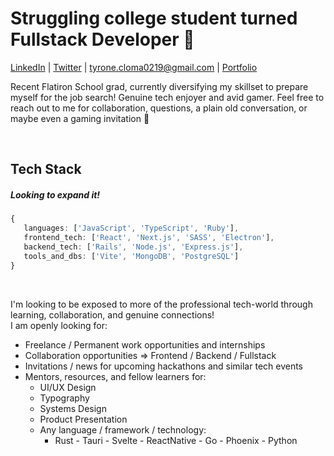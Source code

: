 
# Struggling college student turned Fullstack Developer 🎉

[LinkedIn](https://www.linkedin.com/in/tyronecloma/) | [Twitter](https://twitter.com/TClomaDev) | tyrone.cloma0219@gmail.com | [Portfolio](https://www.tcloma.dev/)


Recent Flatiron School grad, currently diversifying my skillset to prepare myself for the job search! Genuine tech enjoyer and avid gamer. Feel free to reach out to me for collaboration, questions, a plain old conversation, or maybe even a gaming invitation 👀

<br />

## Tech Stack
#####  Looking to expand it!
```TypeScript
{
   languages: ['JavaScript', 'TypeScript', 'Ruby'],
   frontend_tech: ['React', 'Next.js', 'SASS', 'Electron'],
   backend_tech: ['Rails', 'Node.js', 'Express.js'],
   tools_and_dbs: ['Vite', 'MongoDB', 'PostgreSQL']
}
```

<br />


I'm looking to be exposed to more of the professional tech-world through learning, collaboration, and genuine connections!
<br />
I am openly looking for:
- Freelance / Permanent work opportunities and internships
- Collaboration opportunities => Frontend / Backend / Fullstack
- Invitations / news for upcoming hackathons and similar tech events
- Mentors, resources, and fellow learners for:
   - UI/UX Design
   - Typography
   - Systems Design
   - Product Presentation
   - Any language / framework / technology:
      - Rust - Tauri - Svelte - ReactNative - Go - Phoenix - Python
